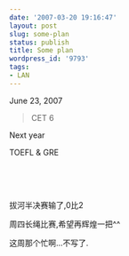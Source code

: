 ```yaml
---
date: '2007-03-20 19:16:47'
layout: post
slug: some-plan
status: publish
title: Some plan
wordpress_id: '9793'
tags:
- LAN
---
```


June 23, 2007


> 

> 
> CET 6




Next year


TOEFL & GRE


 


 


拔河半决赛输了,0比2


周四长绳比赛,希望再辉煌一把^^


这周那个忙啊...不写了.

